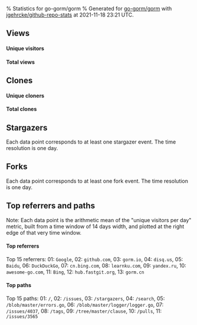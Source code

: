 % Statistics for go-gorm/gorm
% Generated for [go-gorm/gorm](https://github.com/go-gorm/gorm) with [jgehrcke/github-repo-stats](https://github.com/jgehrcke/github-repo-stats) at 2021-11-18 23:21 UTC.


## Views

#### Unique visitors
<div id="chart_views_unique" class="full-width-chart"></div>

#### Total views
<div id="chart_views_total" class="full-width-chart"></div>

<div class="pagebreak-for-print"> </div>


## Clones

#### Unique cloners
<div id="chart_clones_unique" class="full-width-chart"></div>

#### Total clones
<div id="chart_clones_total" class="full-width-chart"></div>



<div class="pagebreak-for-print"> </div>



## Stargazers

Each data point corresponds to at least one stargazer event.
The time resolution is one day.

<div id="chart_stargazers" class="full-width-chart"></div>




## Forks

Each data point corresponds to at least one fork event.
The time resolution is one day.

<div id="chart_forks" class="full-width-chart"></div>




<div class="pagebreak-for-print"> </div>



## Top referrers and paths


Note: Each data point is the arithmetic mean of the "unique
visitors per day" metric, built from a time window of 14 days width, and
plotted at the right edge of that very time window.




#### Top referrers


<div id="chart_referrers_top_n_alltime" class="full-width-chart"></div>

Top 15 referrers: 01: `Google`, 02: `github.com`, 03: `gorm.io`, 04: `disq.us`, 05: `Baidu`, 06: `DuckDuckGo`, 07: `cn.bing.com`, 08: `learnku.com`, 09: `yandex.ru`, 10: `awesome-go.com`, 11: `Bing`, 12: `hub.fastgit.org`, 13: `gorm.cn`





#### Top paths


<div id="chart_paths_top_n_alltime" class="full-width-chart"></div>

Top 15 paths: 01: `/`, 02: `/issues`, 03: `/stargazers`, 04: `/search`, 05: `/blob/master/errors.go`, 06: `/blob/master/logger/logger.go`, 07: `/issues/4037`, 08: `/tags`, 09: `/tree/master/clause`, 10: `/pulls`, 11: `/issues/3565`


<script type="text/javascript">
    vegaEmbed('#chart_views_unique', {"$schema": "https://vega.github.io/schema/vega-lite/v4.8.1.json", "config": {"arc": {"fill": "#1b1e23"}, "area": {"fill": "#1b1e23"}, "axisBottom": {"domainColor": "#a9b4c4", "gridColor": "#a9b4c4", "labelColor": "#1b1e23", "labelFont": "relative-mono-11-pitch-pro, Menlo, monospace", "tickColor": "#a9b4c4", "titleColor": "#1b1e23", "titleFont": "relative-mono-11-pitch-pro, Menlo, monospace"}, "axisLeft": {"domainColor": "#a9b4c4", "gridColor": "#a9b4c4", "labelColor": "#1b1e23", "labelFont": "relative-mono-11-pitch-pro, Menlo, monospace", "tickColor": "#a9b4c4", "titleColor": "#1b1e23", "titleFont": "relative-mono-11-pitch-pro, Menlo, monospace"}, "axisX": {"grid": false}, "axisY": {"grid": false, "labelBound": true}, "background": "#FFFFFF", "group": {"fill": "#FFFFFF"}, "header": {"fontWeight": 400, "labelFont": "relative-mono-11-pitch-pro, Menlo, monospace", "titleFont": "relative-mono-11-pitch-pro, Menlo, monospace"}, "legend": {"labelFont": "relative-mono-11-pitch-pro, Menlo, monospace", "symbolSize": 200, "symbolType": "circle", "titleFont": "relative-mono-11-pitch-pro, Menlo, monospace"}, "line": {"color": "#1b1e23", "stroke": "#1b1e23"}, "path": {"stroke": "#1b1e23"}, "point": {"color": "#1b1e23", "cursor": "pointer", "filled": true, "size": 100}, "range": {"category": ["#85a2f7", "#ea9755", "#7eb36a", "#f07071", "#bc85d9", "#e587b6", "#a9b4c4", "#d4c05e", "#64b9c4"]}, "style": {"bar": {"fill": "#1b1e23"}, "text": {"font": "relative-mono-11-pitch-pro, Menlo, monospace", "fontWeight": 400}}, "symbol": {"shape": "circle"}, "title": {"anchor": "start", "font": "relative-mono-11-pitch-pro, Menlo, monospace", "fontWeight": 400}, "trail": {"color": "#1b1e23", "stroke": "#1b1e23"}, "view": {"stroke": null}}, "data": {"name": "data-bec3fbd16ed4c38def7c188c8bfa3188"}, "datasets": {"data-bec3fbd16ed4c38def7c188c8bfa3188": [{"time": "2021-10-26T00:00:00+00:00", "views_total": 2917, "views_unique": 557}, {"time": "2021-10-27T00:00:00+00:00", "views_total": 4882, "views_unique": 937}, {"time": "2021-10-28T00:00:00+00:00", "views_total": 2942, "views_unique": 991}, {"time": "2021-10-29T00:00:00+00:00", "views_total": 2605, "views_unique": 841}, {"time": "2021-10-30T00:00:00+00:00", "views_total": 1165, "views_unique": 367}, {"time": "2021-10-31T00:00:00+00:00", "views_total": 1126, "views_unique": 394}, {"time": "2021-11-01T00:00:00+00:00", "views_total": 2836, "views_unique": 899}, {"time": "2021-11-02T00:00:00+00:00", "views_total": 2561, "views_unique": 970}, {"time": "2021-11-03T00:00:00+00:00", "views_total": 3232, "views_unique": 1022}, {"time": "2021-11-04T00:00:00+00:00", "views_total": 2808, "views_unique": 890}, {"time": "2021-11-05T00:00:00+00:00", "views_total": 2668, "views_unique": 876}, {"time": "2021-11-06T00:00:00+00:00", "views_total": 1133, "views_unique": 450}, {"time": "2021-11-07T00:00:00+00:00", "views_total": 1209, "views_unique": 420}, {"time": "2021-11-08T00:00:00+00:00", "views_total": 2831, "views_unique": 989}, {"time": "2021-11-09T00:00:00+00:00", "views_total": 2663, "views_unique": 959}, {"time": "2021-11-10T00:00:00+00:00", "views_total": 2601, "views_unique": 887}, {"time": "2021-11-11T00:00:00+00:00", "views_total": 2638, "views_unique": 876}, {"time": "2021-11-12T00:00:00+00:00", "views_total": 2482, "views_unique": 827}, {"time": "2021-11-13T00:00:00+00:00", "views_total": 1028, "views_unique": 394}, {"time": "2021-11-14T00:00:00+00:00", "views_total": 980, "views_unique": 363}, {"time": "2021-11-15T00:00:00+00:00", "views_total": 2692, "views_unique": 916}, {"time": "2021-11-16T00:00:00+00:00", "views_total": 2871, "views_unique": 986}, {"time": "2021-11-17T00:00:00+00:00", "views_total": 2543, "views_unique": 919}, {"time": "2021-11-18T00:00:00+00:00", "views_total": 2621, "views_unique": 919}]}, "encoding": {"x": {"field": "time", "timeUnit": "yearmonthdate", "title": "date", "type": "temporal"}, "y": {"field": "views_unique", "scale": {"domain": [0, 1124.2], "zero": true}, "title": "unique views per day", "type": "quantitative"}}, "height": 200, "mark": {"point": true, "type": "line"}, "padding": 10, "width": "container"}, {"actions": false, "renderer": "svg"}).catch(console.error);
vegaEmbed('#chart_views_total', {"$schema": "https://vega.github.io/schema/vega-lite/v4.8.1.json", "config": {"arc": {"fill": "#1b1e23"}, "area": {"fill": "#1b1e23"}, "axisBottom": {"domainColor": "#a9b4c4", "gridColor": "#a9b4c4", "labelColor": "#1b1e23", "labelFont": "relative-mono-11-pitch-pro, Menlo, monospace", "tickColor": "#a9b4c4", "titleColor": "#1b1e23", "titleFont": "relative-mono-11-pitch-pro, Menlo, monospace"}, "axisLeft": {"domainColor": "#a9b4c4", "gridColor": "#a9b4c4", "labelColor": "#1b1e23", "labelFont": "relative-mono-11-pitch-pro, Menlo, monospace", "tickColor": "#a9b4c4", "titleColor": "#1b1e23", "titleFont": "relative-mono-11-pitch-pro, Menlo, monospace"}, "axisX": {"grid": false}, "axisY": {"grid": false, "labelBound": true}, "background": "#FFFFFF", "group": {"fill": "#FFFFFF"}, "header": {"fontWeight": 400, "labelFont": "relative-mono-11-pitch-pro, Menlo, monospace", "titleFont": "relative-mono-11-pitch-pro, Menlo, monospace"}, "legend": {"labelFont": "relative-mono-11-pitch-pro, Menlo, monospace", "symbolSize": 200, "symbolType": "circle", "titleFont": "relative-mono-11-pitch-pro, Menlo, monospace"}, "line": {"color": "#1b1e23", "stroke": "#1b1e23"}, "path": {"stroke": "#1b1e23"}, "point": {"color": "#1b1e23", "cursor": "pointer", "filled": true, "size": 100}, "range": {"category": ["#85a2f7", "#ea9755", "#7eb36a", "#f07071", "#bc85d9", "#e587b6", "#a9b4c4", "#d4c05e", "#64b9c4"]}, "style": {"bar": {"fill": "#1b1e23"}, "text": {"font": "relative-mono-11-pitch-pro, Menlo, monospace", "fontWeight": 400}}, "symbol": {"shape": "circle"}, "title": {"anchor": "start", "font": "relative-mono-11-pitch-pro, Menlo, monospace", "fontWeight": 400}, "trail": {"color": "#1b1e23", "stroke": "#1b1e23"}, "view": {"stroke": null}}, "data": {"name": "data-bec3fbd16ed4c38def7c188c8bfa3188"}, "datasets": {"data-bec3fbd16ed4c38def7c188c8bfa3188": [{"time": "2021-10-26T00:00:00+00:00", "views_total": 2917, "views_unique": 557}, {"time": "2021-10-27T00:00:00+00:00", "views_total": 4882, "views_unique": 937}, {"time": "2021-10-28T00:00:00+00:00", "views_total": 2942, "views_unique": 991}, {"time": "2021-10-29T00:00:00+00:00", "views_total": 2605, "views_unique": 841}, {"time": "2021-10-30T00:00:00+00:00", "views_total": 1165, "views_unique": 367}, {"time": "2021-10-31T00:00:00+00:00", "views_total": 1126, "views_unique": 394}, {"time": "2021-11-01T00:00:00+00:00", "views_total": 2836, "views_unique": 899}, {"time": "2021-11-02T00:00:00+00:00", "views_total": 2561, "views_unique": 970}, {"time": "2021-11-03T00:00:00+00:00", "views_total": 3232, "views_unique": 1022}, {"time": "2021-11-04T00:00:00+00:00", "views_total": 2808, "views_unique": 890}, {"time": "2021-11-05T00:00:00+00:00", "views_total": 2668, "views_unique": 876}, {"time": "2021-11-06T00:00:00+00:00", "views_total": 1133, "views_unique": 450}, {"time": "2021-11-07T00:00:00+00:00", "views_total": 1209, "views_unique": 420}, {"time": "2021-11-08T00:00:00+00:00", "views_total": 2831, "views_unique": 989}, {"time": "2021-11-09T00:00:00+00:00", "views_total": 2663, "views_unique": 959}, {"time": "2021-11-10T00:00:00+00:00", "views_total": 2601, "views_unique": 887}, {"time": "2021-11-11T00:00:00+00:00", "views_total": 2638, "views_unique": 876}, {"time": "2021-11-12T00:00:00+00:00", "views_total": 2482, "views_unique": 827}, {"time": "2021-11-13T00:00:00+00:00", "views_total": 1028, "views_unique": 394}, {"time": "2021-11-14T00:00:00+00:00", "views_total": 980, "views_unique": 363}, {"time": "2021-11-15T00:00:00+00:00", "views_total": 2692, "views_unique": 916}, {"time": "2021-11-16T00:00:00+00:00", "views_total": 2871, "views_unique": 986}, {"time": "2021-11-17T00:00:00+00:00", "views_total": 2543, "views_unique": 919}, {"time": "2021-11-18T00:00:00+00:00", "views_total": 2621, "views_unique": 919}]}, "encoding": {"x": {"field": "time", "timeUnit": "yearmonthdate", "title": "date", "type": "temporal"}, "y": {"field": "views_total", "scale": {"domain": [0, 5370.200000000001], "zero": true}, "title": "total views per day", "type": "quantitative"}}, "height": 200, "mark": {"point": true, "type": "line"}, "padding": 10, "width": "container"}, {"actions": false, "renderer": "svg"}).catch(console.error);
vegaEmbed('#chart_clones_unique', {"$schema": "https://vega.github.io/schema/vega-lite/v4.8.1.json", "config": {"arc": {"fill": "#1b1e23"}, "area": {"fill": "#1b1e23"}, "axisBottom": {"domainColor": "#a9b4c4", "gridColor": "#a9b4c4", "labelColor": "#1b1e23", "labelFont": "relative-mono-11-pitch-pro, Menlo, monospace", "tickColor": "#a9b4c4", "titleColor": "#1b1e23", "titleFont": "relative-mono-11-pitch-pro, Menlo, monospace"}, "axisLeft": {"domainColor": "#a9b4c4", "gridColor": "#a9b4c4", "labelColor": "#1b1e23", "labelFont": "relative-mono-11-pitch-pro, Menlo, monospace", "tickColor": "#a9b4c4", "titleColor": "#1b1e23", "titleFont": "relative-mono-11-pitch-pro, Menlo, monospace"}, "axisX": {"grid": false}, "axisY": {"grid": false, "labelBound": true}, "background": "#FFFFFF", "group": {"fill": "#FFFFFF"}, "header": {"fontWeight": 400, "labelFont": "relative-mono-11-pitch-pro, Menlo, monospace", "titleFont": "relative-mono-11-pitch-pro, Menlo, monospace"}, "legend": {"labelFont": "relative-mono-11-pitch-pro, Menlo, monospace", "symbolSize": 200, "symbolType": "circle", "titleFont": "relative-mono-11-pitch-pro, Menlo, monospace"}, "line": {"color": "#1b1e23", "stroke": "#1b1e23"}, "path": {"stroke": "#1b1e23"}, "point": {"color": "#1b1e23", "cursor": "pointer", "filled": true, "size": 100}, "range": {"category": ["#85a2f7", "#ea9755", "#7eb36a", "#f07071", "#bc85d9", "#e587b6", "#a9b4c4", "#d4c05e", "#64b9c4"]}, "style": {"bar": {"fill": "#1b1e23"}, "text": {"font": "relative-mono-11-pitch-pro, Menlo, monospace", "fontWeight": 400}}, "symbol": {"shape": "circle"}, "title": {"anchor": "start", "font": "relative-mono-11-pitch-pro, Menlo, monospace", "fontWeight": 400}, "trail": {"color": "#1b1e23", "stroke": "#1b1e23"}, "view": {"stroke": null}}, "data": {"name": "data-ef794eb64c1b1660183dc9df4af81144"}, "datasets": {"data-ef794eb64c1b1660183dc9df4af81144": [{"clones_total": 6994, "clones_unique": 465, "time": "2021-10-26T00:00:00+00:00"}, {"clones_total": 8153, "clones_unique": 748, "time": "2021-10-27T00:00:00+00:00"}, {"clones_total": 7547, "clones_unique": 1087, "time": "2021-10-28T00:00:00+00:00"}, {"clones_total": 6439, "clones_unique": 844, "time": "2021-10-29T00:00:00+00:00"}, {"clones_total": 2504, "clones_unique": 247, "time": "2021-10-30T00:00:00+00:00"}, {"clones_total": 2554, "clones_unique": 289, "time": "2021-10-31T00:00:00+00:00"}, {"clones_total": 7761, "clones_unique": 779, "time": "2021-11-01T00:00:00+00:00"}, {"clones_total": 7629, "clones_unique": 887, "time": "2021-11-02T00:00:00+00:00"}, {"clones_total": 6288, "clones_unique": 700, "time": "2021-11-03T00:00:00+00:00"}, {"clones_total": 6703, "clones_unique": 784, "time": "2021-11-04T00:00:00+00:00"}, {"clones_total": 5741, "clones_unique": 700, "time": "2021-11-05T00:00:00+00:00"}, {"clones_total": 2861, "clones_unique": 339, "time": "2021-11-06T00:00:00+00:00"}, {"clones_total": 2475, "clones_unique": 240, "time": "2021-11-07T00:00:00+00:00"}, {"clones_total": 7478, "clones_unique": 921, "time": "2021-11-08T00:00:00+00:00"}, {"clones_total": 7111, "clones_unique": 948, "time": "2021-11-09T00:00:00+00:00"}, {"clones_total": 6306, "clones_unique": 842, "time": "2021-11-10T00:00:00+00:00"}, {"clones_total": 5697, "clones_unique": 734, "time": "2021-11-11T00:00:00+00:00"}, {"clones_total": 6059, "clones_unique": 793, "time": "2021-11-12T00:00:00+00:00"}, {"clones_total": 2904, "clones_unique": 336, "time": "2021-11-13T00:00:00+00:00"}, {"clones_total": 3154, "clones_unique": 305, "time": "2021-11-14T00:00:00+00:00"}, {"clones_total": 9027, "clones_unique": 751, "time": "2021-11-15T00:00:00+00:00"}, {"clones_total": 7864, "clones_unique": 630, "time": "2021-11-16T00:00:00+00:00"}, {"clones_total": 6681, "clones_unique": 867, "time": "2021-11-17T00:00:00+00:00"}, {"clones_total": 5762, "clones_unique": 744, "time": "2021-11-18T00:00:00+00:00"}]}, "encoding": {"x": {"field": "time", "timeUnit": "yearmonthdate", "title": "date", "type": "temporal"}, "y": {"field": "clones_unique", "scale": {"domain": [0, 1195.7], "zero": true}, "title": "unique clones per day", "type": "quantitative"}}, "height": 200, "mark": {"point": true, "type": "line"}, "padding": 10, "width": "container"}, {"actions": false, "renderer": "svg"}).catch(console.error);
vegaEmbed('#chart_clones_total', {"$schema": "https://vega.github.io/schema/vega-lite/v4.8.1.json", "config": {"arc": {"fill": "#1b1e23"}, "area": {"fill": "#1b1e23"}, "axisBottom": {"domainColor": "#a9b4c4", "gridColor": "#a9b4c4", "labelColor": "#1b1e23", "labelFont": "relative-mono-11-pitch-pro, Menlo, monospace", "tickColor": "#a9b4c4", "titleColor": "#1b1e23", "titleFont": "relative-mono-11-pitch-pro, Menlo, monospace"}, "axisLeft": {"domainColor": "#a9b4c4", "gridColor": "#a9b4c4", "labelColor": "#1b1e23", "labelFont": "relative-mono-11-pitch-pro, Menlo, monospace", "tickColor": "#a9b4c4", "titleColor": "#1b1e23", "titleFont": "relative-mono-11-pitch-pro, Menlo, monospace"}, "axisX": {"grid": false}, "axisY": {"grid": false, "labelBound": true}, "background": "#FFFFFF", "group": {"fill": "#FFFFFF"}, "header": {"fontWeight": 400, "labelFont": "relative-mono-11-pitch-pro, Menlo, monospace", "titleFont": "relative-mono-11-pitch-pro, Menlo, monospace"}, "legend": {"labelFont": "relative-mono-11-pitch-pro, Menlo, monospace", "symbolSize": 200, "symbolType": "circle", "titleFont": "relative-mono-11-pitch-pro, Menlo, monospace"}, "line": {"color": "#1b1e23", "stroke": "#1b1e23"}, "path": {"stroke": "#1b1e23"}, "point": {"color": "#1b1e23", "cursor": "pointer", "filled": true, "size": 100}, "range": {"category": ["#85a2f7", "#ea9755", "#7eb36a", "#f07071", "#bc85d9", "#e587b6", "#a9b4c4", "#d4c05e", "#64b9c4"]}, "style": {"bar": {"fill": "#1b1e23"}, "text": {"font": "relative-mono-11-pitch-pro, Menlo, monospace", "fontWeight": 400}}, "symbol": {"shape": "circle"}, "title": {"anchor": "start", "font": "relative-mono-11-pitch-pro, Menlo, monospace", "fontWeight": 400}, "trail": {"color": "#1b1e23", "stroke": "#1b1e23"}, "view": {"stroke": null}}, "data": {"name": "data-ef794eb64c1b1660183dc9df4af81144"}, "datasets": {"data-ef794eb64c1b1660183dc9df4af81144": [{"clones_total": 6994, "clones_unique": 465, "time": "2021-10-26T00:00:00+00:00"}, {"clones_total": 8153, "clones_unique": 748, "time": "2021-10-27T00:00:00+00:00"}, {"clones_total": 7547, "clones_unique": 1087, "time": "2021-10-28T00:00:00+00:00"}, {"clones_total": 6439, "clones_unique": 844, "time": "2021-10-29T00:00:00+00:00"}, {"clones_total": 2504, "clones_unique": 247, "time": "2021-10-30T00:00:00+00:00"}, {"clones_total": 2554, "clones_unique": 289, "time": "2021-10-31T00:00:00+00:00"}, {"clones_total": 7761, "clones_unique": 779, "time": "2021-11-01T00:00:00+00:00"}, {"clones_total": 7629, "clones_unique": 887, "time": "2021-11-02T00:00:00+00:00"}, {"clones_total": 6288, "clones_unique": 700, "time": "2021-11-03T00:00:00+00:00"}, {"clones_total": 6703, "clones_unique": 784, "time": "2021-11-04T00:00:00+00:00"}, {"clones_total": 5741, "clones_unique": 700, "time": "2021-11-05T00:00:00+00:00"}, {"clones_total": 2861, "clones_unique": 339, "time": "2021-11-06T00:00:00+00:00"}, {"clones_total": 2475, "clones_unique": 240, "time": "2021-11-07T00:00:00+00:00"}, {"clones_total": 7478, "clones_unique": 921, "time": "2021-11-08T00:00:00+00:00"}, {"clones_total": 7111, "clones_unique": 948, "time": "2021-11-09T00:00:00+00:00"}, {"clones_total": 6306, "clones_unique": 842, "time": "2021-11-10T00:00:00+00:00"}, {"clones_total": 5697, "clones_unique": 734, "time": "2021-11-11T00:00:00+00:00"}, {"clones_total": 6059, "clones_unique": 793, "time": "2021-11-12T00:00:00+00:00"}, {"clones_total": 2904, "clones_unique": 336, "time": "2021-11-13T00:00:00+00:00"}, {"clones_total": 3154, "clones_unique": 305, "time": "2021-11-14T00:00:00+00:00"}, {"clones_total": 9027, "clones_unique": 751, "time": "2021-11-15T00:00:00+00:00"}, {"clones_total": 7864, "clones_unique": 630, "time": "2021-11-16T00:00:00+00:00"}, {"clones_total": 6681, "clones_unique": 867, "time": "2021-11-17T00:00:00+00:00"}, {"clones_total": 5762, "clones_unique": 744, "time": "2021-11-18T00:00:00+00:00"}]}, "encoding": {"x": {"field": "time", "timeUnit": "yearmonthdate", "title": "date", "type": "temporal"}, "y": {"field": "clones_total", "scale": {"domain": [0, 9929.7], "zero": true}, "title": "total clones per day", "type": "quantitative"}}, "height": 200, "mark": {"point": true, "type": "line"}, "padding": 10, "width": "container"}, {"actions": false, "renderer": "svg"}).catch(console.error);
vegaEmbed('#chart_stargazers', {"$schema": "https://vega.github.io/schema/vega-lite/v4.8.1.json", "config": {"arc": {"fill": "#1b1e23"}, "area": {"fill": "#1b1e23"}, "axisBottom": {"domainColor": "#a9b4c4", "gridColor": "#a9b4c4", "labelColor": "#1b1e23", "labelFont": "relative-mono-11-pitch-pro, Menlo, monospace", "tickColor": "#a9b4c4", "titleColor": "#1b1e23", "titleFont": "relative-mono-11-pitch-pro, Menlo, monospace"}, "axisLeft": {"domainColor": "#a9b4c4", "gridColor": "#a9b4c4", "labelColor": "#1b1e23", "labelFont": "relative-mono-11-pitch-pro, Menlo, monospace", "tickColor": "#a9b4c4", "titleColor": "#1b1e23", "titleFont": "relative-mono-11-pitch-pro, Menlo, monospace"}, "axisX": {"grid": false}, "axisY": {"grid": false}, "background": "#FFFFFF", "group": {"fill": "#FFFFFF"}, "header": {"fontWeight": 400, "labelFont": "relative-mono-11-pitch-pro, Menlo, monospace", "titleFont": "relative-mono-11-pitch-pro, Menlo, monospace"}, "legend": {"labelFont": "relative-mono-11-pitch-pro, Menlo, monospace", "symbolSize": 200, "symbolType": "circle", "titleFont": "relative-mono-11-pitch-pro, Menlo, monospace"}, "line": {"color": "#1b1e23", "stroke": "#1b1e23"}, "path": {"stroke": "#1b1e23"}, "point": {"color": "#1b1e23", "cursor": "pointer", "filled": true, "size": 100}, "range": {"category": ["#85a2f7", "#ea9755", "#7eb36a", "#f07071", "#bc85d9", "#e587b6", "#a9b4c4", "#d4c05e", "#64b9c4"]}, "style": {"bar": {"fill": "#1b1e23"}, "text": {"font": "relative-mono-11-pitch-pro, Menlo, monospace", "fontWeight": 400}}, "symbol": {"shape": "circle"}, "title": {"anchor": "start", "font": "relative-mono-11-pitch-pro, Menlo, monospace", "fontWeight": 400}, "trail": {"color": "#1b1e23", "stroke": "#1b1e23"}, "view": {"stroke": null}}, "data": {"name": "data-2d5a6ffc6c3b4a7b2d0b5c5cf77766f9"}, "datasets": {"data-2d5a6ffc6c3b4a7b2d0b5c5cf77766f9": [{"stars_cumulative": 172, "time": "2013-10-27T00:00:00+00:00"}, {"stars_cumulative": 211, "time": "2013-11-25T10:00:00+00:00"}, {"stars_cumulative": 241, "time": "2013-12-24T20:00:00+00:00"}, {"stars_cumulative": 277, "time": "2014-01-23T06:00:00+00:00"}, {"stars_cumulative": 318, "time": "2014-02-21T16:00:00+00:00"}, {"stars_cumulative": 358, "time": "2014-03-23T02:00:00+00:00"}, {"stars_cumulative": 411, "time": "2014-04-21T12:00:00+00:00"}, {"stars_cumulative": 468, "time": "2014-05-20T22:00:00+00:00"}, {"stars_cumulative": 541, "time": "2014-06-19T08:00:00+00:00"}, {"stars_cumulative": 674, "time": "2014-07-18T18:00:00+00:00"}, {"stars_cumulative": 786, "time": "2014-08-17T04:00:00+00:00"}, {"stars_cumulative": 872, "time": "2014-09-15T14:00:00+00:00"}, {"stars_cumulative": 947, "time": "2014-10-15T00:00:00+00:00"}, {"stars_cumulative": 1023, "time": "2014-11-13T10:00:00+00:00"}, {"stars_cumulative": 1118, "time": "2014-12-12T20:00:00+00:00"}, {"stars_cumulative": 1227, "time": "2015-01-11T06:00:00+00:00"}, {"stars_cumulative": 1359, "time": "2015-02-09T16:00:00+00:00"}, {"stars_cumulative": 1482, "time": "2015-03-11T02:00:00+00:00"}, {"stars_cumulative": 1647, "time": "2015-04-09T12:00:00+00:00"}, {"stars_cumulative": 1749, "time": "2015-05-08T22:00:00+00:00"}, {"stars_cumulative": 1895, "time": "2015-06-07T08:00:00+00:00"}, {"stars_cumulative": 2026, "time": "2015-07-06T18:00:00+00:00"}, {"stars_cumulative": 2175, "time": "2015-08-05T04:00:00+00:00"}, {"stars_cumulative": 2325, "time": "2015-09-03T14:00:00+00:00"}, {"stars_cumulative": 2459, "time": "2015-10-03T00:00:00+00:00"}, {"stars_cumulative": 2609, "time": "2015-11-01T10:00:00+00:00"}, {"stars_cumulative": 2755, "time": "2015-11-30T20:00:00+00:00"}, {"stars_cumulative": 2873, "time": "2015-12-30T06:00:00+00:00"}, {"stars_cumulative": 3036, "time": "2016-01-28T16:00:00+00:00"}, {"stars_cumulative": 3209, "time": "2016-02-27T02:00:00+00:00"}, {"stars_cumulative": 3333, "time": "2016-03-27T12:00:00+00:00"}, {"stars_cumulative": 3446, "time": "2016-04-25T22:00:00+00:00"}, {"stars_cumulative": 3572, "time": "2016-05-25T08:00:00+00:00"}, {"stars_cumulative": 3695, "time": "2016-06-23T18:00:00+00:00"}, {"stars_cumulative": 3817, "time": "2016-07-23T04:00:00+00:00"}, {"stars_cumulative": 3959, "time": "2016-08-21T14:00:00+00:00"}, {"stars_cumulative": 4093, "time": "2016-09-20T00:00:00+00:00"}, {"stars_cumulative": 4217, "time": "2016-10-19T10:00:00+00:00"}, {"stars_cumulative": 4357, "time": "2016-11-17T20:00:00+00:00"}, {"stars_cumulative": 4502, "time": "2016-12-17T06:00:00+00:00"}, {"stars_cumulative": 4671, "time": "2017-01-15T16:00:00+00:00"}, {"stars_cumulative": 4877, "time": "2017-02-14T02:00:00+00:00"}, {"stars_cumulative": 5066, "time": "2017-03-15T12:00:00+00:00"}, {"stars_cumulative": 5262, "time": "2017-04-13T22:00:00+00:00"}, {"stars_cumulative": 5457, "time": "2017-05-13T08:00:00+00:00"}, {"stars_cumulative": 5668, "time": "2017-06-11T18:00:00+00:00"}, {"stars_cumulative": 5864, "time": "2017-07-11T04:00:00+00:00"}, {"stars_cumulative": 6094, "time": "2017-08-09T14:00:00+00:00"}, {"stars_cumulative": 6264, "time": "2017-09-08T00:00:00+00:00"}, {"stars_cumulative": 6488, "time": "2017-10-07T10:00:00+00:00"}, {"stars_cumulative": 6728, "time": "2017-11-05T20:00:00+00:00"}, {"stars_cumulative": 6980, "time": "2017-12-05T06:00:00+00:00"}, {"stars_cumulative": 7235, "time": "2018-01-03T16:00:00+00:00"}, {"stars_cumulative": 7531, "time": "2018-02-02T02:00:00+00:00"}, {"stars_cumulative": 7880, "time": "2018-03-03T12:00:00+00:00"}, {"stars_cumulative": 8224, "time": "2018-04-01T22:00:00+00:00"}, {"stars_cumulative": 8548, "time": "2018-05-01T08:00:00+00:00"}, {"stars_cumulative": 8862, "time": "2018-05-30T18:00:00+00:00"}, {"stars_cumulative": 9186, "time": "2018-06-29T04:00:00+00:00"}, {"stars_cumulative": 9522, "time": "2018-07-28T14:00:00+00:00"}, {"stars_cumulative": 9990, "time": "2018-08-27T00:00:00+00:00"}, {"stars_cumulative": 10329, "time": "2018-09-25T10:00:00+00:00"}, {"stars_cumulative": 10671, "time": "2018-10-24T20:00:00+00:00"}, {"stars_cumulative": 11038, "time": "2018-11-23T06:00:00+00:00"}, {"stars_cumulative": 11363, "time": "2018-12-22T16:00:00+00:00"}, {"stars_cumulative": 11688, "time": "2019-01-21T02:00:00+00:00"}, {"stars_cumulative": 12092, "time": "2019-02-19T12:00:00+00:00"}, {"stars_cumulative": 12491, "time": "2019-03-20T22:00:00+00:00"}, {"stars_cumulative": 12947, "time": "2019-04-19T08:00:00+00:00"}, {"stars_cumulative": 13362, "time": "2019-05-18T18:00:00+00:00"}, {"stars_cumulative": 13785, "time": "2019-06-17T04:00:00+00:00"}, {"stars_cumulative": 14223, "time": "2019-07-16T14:00:00+00:00"}, {"stars_cumulative": 14601, "time": "2019-08-15T00:00:00+00:00"}, {"stars_cumulative": 14931, "time": "2019-09-13T10:00:00+00:00"}, {"stars_cumulative": 15269, "time": "2019-10-12T20:00:00+00:00"}, {"stars_cumulative": 15849, "time": "2019-11-11T06:00:00+00:00"}, {"stars_cumulative": 16225, "time": "2019-12-10T16:00:00+00:00"}, {"stars_cumulative": 16564, "time": "2020-01-09T02:00:00+00:00"}, {"stars_cumulative": 16927, "time": "2020-02-07T12:00:00+00:00"}, {"stars_cumulative": 17338, "time": "2020-03-07T22:00:00+00:00"}, {"stars_cumulative": 17745, "time": "2020-04-06T08:00:00+00:00"}, {"stars_cumulative": 18208, "time": "2020-05-05T18:00:00+00:00"}, {"stars_cumulative": 18744, "time": "2020-06-04T04:00:00+00:00"}, {"stars_cumulative": 19205, "time": "2020-07-03T14:00:00+00:00"}, {"stars_cumulative": 19689, "time": "2020-08-02T00:00:00+00:00"}, {"stars_cumulative": 20580, "time": "2020-08-31T10:00:00+00:00"}, {"stars_cumulative": 20982, "time": "2020-09-29T20:00:00+00:00"}, {"stars_cumulative": 21423, "time": "2020-10-29T06:00:00+00:00"}, {"stars_cumulative": 21800, "time": "2020-11-27T16:00:00+00:00"}, {"stars_cumulative": 22205, "time": "2020-12-27T02:00:00+00:00"}, {"stars_cumulative": 22571, "time": "2021-01-25T12:00:00+00:00"}, {"stars_cumulative": 22992, "time": "2021-02-23T22:00:00+00:00"}, {"stars_cumulative": 23388, "time": "2021-03-25T08:00:00+00:00"}, {"stars_cumulative": 23723, "time": "2021-04-23T18:00:00+00:00"}, {"stars_cumulative": 24036, "time": "2021-05-23T04:00:00+00:00"}, {"stars_cumulative": 24376, "time": "2021-06-21T14:00:00+00:00"}, {"stars_cumulative": 24765, "time": "2021-07-21T00:00:00+00:00"}, {"stars_cumulative": 25145, "time": "2021-08-19T10:00:00+00:00"}, {"stars_cumulative": 25449, "time": "2021-09-17T20:00:00+00:00"}, {"stars_cumulative": 25825, "time": "2021-10-17T06:00:00+00:00"}, {"stars_cumulative": 25871, "time": "2021-11-15T16:00:00+00:00"}]}, "encoding": {"x": {"field": "time", "scale": {"domain": ["2013-10-27", "2021-11-15"]}, "timeUnit": "yearmonthdate", "title": "date", "type": "temporal"}, "y": {"field": "stars_cumulative", "scale": {"domain": [0, 28458.100000000002], "zero": true}, "title": "stargazer count (cumulative)", "type": "quantitative"}}, "height": 300, "mark": {"point": true, "type": "line"}, "padding": 10, "width": "container"}, {"actions": false, "renderer": "svg"}).catch(console.error);
vegaEmbed('#chart_forks', {"$schema": "https://vega.github.io/schema/vega-lite/v4.8.1.json", "config": {"arc": {"fill": "#1b1e23"}, "area": {"fill": "#1b1e23"}, "axisBottom": {"domainColor": "#a9b4c4", "gridColor": "#a9b4c4", "labelColor": "#1b1e23", "labelFont": "relative-mono-11-pitch-pro, Menlo, monospace", "tickColor": "#a9b4c4", "titleColor": "#1b1e23", "titleFont": "relative-mono-11-pitch-pro, Menlo, monospace"}, "axisLeft": {"domainColor": "#a9b4c4", "gridColor": "#a9b4c4", "labelColor": "#1b1e23", "labelFont": "relative-mono-11-pitch-pro, Menlo, monospace", "tickColor": "#a9b4c4", "titleColor": "#1b1e23", "titleFont": "relative-mono-11-pitch-pro, Menlo, monospace"}, "axisX": {"grid": false}, "axisY": {"grid": false}, "background": "#FFFFFF", "group": {"fill": "#FFFFFF"}, "header": {"fontWeight": 400, "labelFont": "relative-mono-11-pitch-pro, Menlo, monospace", "titleFont": "relative-mono-11-pitch-pro, Menlo, monospace"}, "legend": {"labelFont": "relative-mono-11-pitch-pro, Menlo, monospace", "symbolSize": 200, "symbolType": "circle", "titleFont": "relative-mono-11-pitch-pro, Menlo, monospace"}, "line": {"color": "#1b1e23", "stroke": "#1b1e23"}, "path": {"stroke": "#1b1e23"}, "point": {"color": "#1b1e23", "cursor": "pointer", "filled": true, "size": 100}, "range": {"category": ["#85a2f7", "#ea9755", "#7eb36a", "#f07071", "#bc85d9", "#e587b6", "#a9b4c4", "#d4c05e", "#64b9c4"]}, "style": {"bar": {"fill": "#1b1e23"}, "text": {"font": "relative-mono-11-pitch-pro, Menlo, monospace", "fontWeight": 400}}, "symbol": {"shape": "circle"}, "title": {"anchor": "start", "font": "relative-mono-11-pitch-pro, Menlo, monospace", "fontWeight": 400}, "trail": {"color": "#1b1e23", "stroke": "#1b1e23"}, "view": {"stroke": null}}, "data": {"name": "data-eda53162f279206d90d6e9df30a8e855"}, "datasets": {"data-eda53162f279206d90d6e9df30a8e855": [{"forks_cumulative": 5, "time": "2013-10-30T00:00:00+00:00"}, {"forks_cumulative": 11, "time": "2013-11-28T09:00:00+00:00"}, {"forks_cumulative": 13, "time": "2013-12-27T18:00:00+00:00"}, {"forks_cumulative": 15, "time": "2014-01-26T03:00:00+00:00"}, {"forks_cumulative": 23, "time": "2014-02-24T12:00:00+00:00"}, {"forks_cumulative": 30, "time": "2014-03-25T21:00:00+00:00"}, {"forks_cumulative": 34, "time": "2014-04-24T06:00:00+00:00"}, {"forks_cumulative": 37, "time": "2014-05-23T15:00:00+00:00"}, {"forks_cumulative": 40, "time": "2014-06-22T00:00:00+00:00"}, {"forks_cumulative": 45, "time": "2014-07-21T09:00:00+00:00"}, {"forks_cumulative": 54, "time": "2014-08-19T18:00:00+00:00"}, {"forks_cumulative": 67, "time": "2014-09-18T03:00:00+00:00"}, {"forks_cumulative": 76, "time": "2014-10-17T12:00:00+00:00"}, {"forks_cumulative": 81, "time": "2014-11-15T21:00:00+00:00"}, {"forks_cumulative": 87, "time": "2014-12-15T06:00:00+00:00"}, {"forks_cumulative": 103, "time": "2015-01-13T15:00:00+00:00"}, {"forks_cumulative": 107, "time": "2015-02-12T00:00:00+00:00"}, {"forks_cumulative": 121, "time": "2015-03-13T09:00:00+00:00"}, {"forks_cumulative": 134, "time": "2015-04-11T18:00:00+00:00"}, {"forks_cumulative": 147, "time": "2015-05-11T03:00:00+00:00"}, {"forks_cumulative": 162, "time": "2015-06-09T12:00:00+00:00"}, {"forks_cumulative": 183, "time": "2015-07-08T21:00:00+00:00"}, {"forks_cumulative": 194, "time": "2015-08-07T06:00:00+00:00"}, {"forks_cumulative": 214, "time": "2015-09-05T15:00:00+00:00"}, {"forks_cumulative": 232, "time": "2015-10-05T00:00:00+00:00"}, {"forks_cumulative": 252, "time": "2015-11-03T09:00:00+00:00"}, {"forks_cumulative": 269, "time": "2015-12-02T18:00:00+00:00"}, {"forks_cumulative": 290, "time": "2016-01-01T03:00:00+00:00"}, {"forks_cumulative": 308, "time": "2016-01-30T12:00:00+00:00"}, {"forks_cumulative": 320, "time": "2016-02-28T21:00:00+00:00"}, {"forks_cumulative": 338, "time": "2016-03-29T06:00:00+00:00"}, {"forks_cumulative": 359, "time": "2016-04-27T15:00:00+00:00"}, {"forks_cumulative": 372, "time": "2016-05-27T00:00:00+00:00"}, {"forks_cumulative": 390, "time": "2016-06-25T09:00:00+00:00"}, {"forks_cumulative": 406, "time": "2016-07-24T18:00:00+00:00"}, {"forks_cumulative": 419, "time": "2016-08-23T03:00:00+00:00"}, {"forks_cumulative": 441, "time": "2016-09-21T12:00:00+00:00"}, {"forks_cumulative": 462, "time": "2016-10-20T21:00:00+00:00"}, {"forks_cumulative": 479, "time": "2016-11-19T06:00:00+00:00"}, {"forks_cumulative": 497, "time": "2016-12-18T15:00:00+00:00"}, {"forks_cumulative": 521, "time": "2017-01-17T00:00:00+00:00"}, {"forks_cumulative": 545, "time": "2017-02-15T09:00:00+00:00"}, {"forks_cumulative": 573, "time": "2017-03-16T18:00:00+00:00"}, {"forks_cumulative": 588, "time": "2017-04-15T03:00:00+00:00"}, {"forks_cumulative": 611, "time": "2017-05-14T12:00:00+00:00"}, {"forks_cumulative": 641, "time": "2017-06-12T21:00:00+00:00"}, {"forks_cumulative": 665, "time": "2017-07-12T06:00:00+00:00"}, {"forks_cumulative": 687, "time": "2017-08-10T15:00:00+00:00"}, {"forks_cumulative": 712, "time": "2017-09-09T00:00:00+00:00"}, {"forks_cumulative": 742, "time": "2017-10-08T09:00:00+00:00"}, {"forks_cumulative": 763, "time": "2017-11-06T18:00:00+00:00"}, {"forks_cumulative": 791, "time": "2017-12-06T03:00:00+00:00"}, {"forks_cumulative": 822, "time": "2018-01-04T12:00:00+00:00"}, {"forks_cumulative": 846, "time": "2018-02-02T21:00:00+00:00"}, {"forks_cumulative": 876, "time": "2018-03-04T06:00:00+00:00"}, {"forks_cumulative": 908, "time": "2018-04-02T15:00:00+00:00"}, {"forks_cumulative": 932, "time": "2018-05-02T00:00:00+00:00"}, {"forks_cumulative": 966, "time": "2018-05-31T09:00:00+00:00"}, {"forks_cumulative": 995, "time": "2018-06-29T18:00:00+00:00"}, {"forks_cumulative": 1038, "time": "2018-07-29T03:00:00+00:00"}, {"forks_cumulative": 1071, "time": "2018-08-27T12:00:00+00:00"}, {"forks_cumulative": 1103, "time": "2018-09-25T21:00:00+00:00"}, {"forks_cumulative": 1143, "time": "2018-10-25T06:00:00+00:00"}, {"forks_cumulative": 1168, "time": "2018-11-23T15:00:00+00:00"}, {"forks_cumulative": 1212, "time": "2018-12-23T00:00:00+00:00"}, {"forks_cumulative": 1238, "time": "2019-01-21T09:00:00+00:00"}, {"forks_cumulative": 1279, "time": "2019-02-19T18:00:00+00:00"}, {"forks_cumulative": 1328, "time": "2019-03-21T03:00:00+00:00"}, {"forks_cumulative": 1374, "time": "2019-04-19T12:00:00+00:00"}, {"forks_cumulative": 1415, "time": "2019-05-18T21:00:00+00:00"}, {"forks_cumulative": 1460, "time": "2019-06-17T06:00:00+00:00"}, {"forks_cumulative": 1508, "time": "2019-07-16T15:00:00+00:00"}, {"forks_cumulative": 1551, "time": "2019-08-15T00:00:00+00:00"}, {"forks_cumulative": 1599, "time": "2019-09-13T09:00:00+00:00"}, {"forks_cumulative": 1643, "time": "2019-10-12T18:00:00+00:00"}, {"forks_cumulative": 1706, "time": "2019-11-11T03:00:00+00:00"}, {"forks_cumulative": 1750, "time": "2019-12-10T12:00:00+00:00"}, {"forks_cumulative": 1783, "time": "2020-01-08T21:00:00+00:00"}, {"forks_cumulative": 1836, "time": "2020-02-07T06:00:00+00:00"}, {"forks_cumulative": 1882, "time": "2020-03-07T15:00:00+00:00"}, {"forks_cumulative": 1930, "time": "2020-04-06T00:00:00+00:00"}, {"forks_cumulative": 1978, "time": "2020-05-05T09:00:00+00:00"}, {"forks_cumulative": 2020, "time": "2020-06-03T18:00:00+00:00"}, {"forks_cumulative": 2058, "time": "2020-07-03T03:00:00+00:00"}, {"forks_cumulative": 2101, "time": "2020-08-01T12:00:00+00:00"}, {"forks_cumulative": 2162, "time": "2020-08-30T21:00:00+00:00"}, {"forks_cumulative": 2203, "time": "2020-09-29T06:00:00+00:00"}, {"forks_cumulative": 2257, "time": "2020-10-28T15:00:00+00:00"}, {"forks_cumulative": 2298, "time": "2020-11-27T00:00:00+00:00"}, {"forks_cumulative": 2331, "time": "2020-12-26T09:00:00+00:00"}, {"forks_cumulative": 2374, "time": "2021-01-24T18:00:00+00:00"}, {"forks_cumulative": 2419, "time": "2021-02-23T03:00:00+00:00"}, {"forks_cumulative": 2464, "time": "2021-03-24T12:00:00+00:00"}, {"forks_cumulative": 2503, "time": "2021-04-22T21:00:00+00:00"}, {"forks_cumulative": 2549, "time": "2021-05-22T06:00:00+00:00"}, {"forks_cumulative": 2597, "time": "2021-06-20T15:00:00+00:00"}, {"forks_cumulative": 2635, "time": "2021-07-20T00:00:00+00:00"}, {"forks_cumulative": 2670, "time": "2021-08-18T09:00:00+00:00"}, {"forks_cumulative": 2702, "time": "2021-09-16T18:00:00+00:00"}, {"forks_cumulative": 2744, "time": "2021-10-16T03:00:00+00:00"}, {"forks_cumulative": 2747, "time": "2021-11-14T12:00:00+00:00"}]}, "encoding": {"x": {"field": "time", "scale": {"domain": ["2013-10-27", "2021-11-15"]}, "timeUnit": "yearmonthdate", "title": "date", "type": "temporal"}, "y": {"field": "forks_cumulative", "scale": {"domain": [0, 3021.7000000000003], "zero": true}, "title": "fork count (cumulative)", "type": "quantitative"}}, "height": 300, "mark": {"point": true, "type": "line"}, "padding": 10, "width": "container"}, {"actions": false, "renderer": "svg"}).catch(console.error);
vegaEmbed('#chart_referrers_top_n_alltime', {"$schema": "https://vega.github.io/schema/vega-lite/v4.8.1.json", "config": {"arc": {"fill": "#1b1e23"}, "area": {"fill": "#1b1e23"}, "axisBottom": {"domainColor": "#a9b4c4", "gridColor": "#a9b4c4", "labelColor": "#1b1e23", "labelFont": "relative-mono-11-pitch-pro, Menlo, monospace", "tickColor": "#a9b4c4", "titleColor": "#1b1e23", "titleFont": "relative-mono-11-pitch-pro, Menlo, monospace"}, "axisLeft": {"domainColor": "#a9b4c4", "gridColor": "#a9b4c4", "labelColor": "#1b1e23", "labelFont": "relative-mono-11-pitch-pro, Menlo, monospace", "tickColor": "#a9b4c4", "titleColor": "#1b1e23", "titleFont": "relative-mono-11-pitch-pro, Menlo, monospace"}, "axisX": {"grid": false}, "axisY": {"grid": false}, "background": "#FFFFFF", "group": {"fill": "#FFFFFF"}, "header": {"fontWeight": 400, "labelFont": "relative-mono-11-pitch-pro, Menlo, monospace", "titleFont": "relative-mono-11-pitch-pro, Menlo, monospace"}, "legend": {"labelFont": "relative-mono-11-pitch-pro, Menlo, monospace", "symbolSize": 200, "symbolType": "circle", "titleFont": "relative-mono-11-pitch-pro, Menlo, monospace"}, "line": {"color": "#1b1e23", "stroke": "#1b1e23"}, "path": {"stroke": "#1b1e23"}, "point": {"color": "#1b1e23", "cursor": "pointer", "filled": true, "size": 50}, "range": {"category": ["#85a2f7", "#ea9755", "#7eb36a", "#f07071", "#bc85d9", "#e587b6", "#a9b4c4", "#d4c05e", "#64b9c4"]}, "style": {"bar": {"fill": "#1b1e23"}, "text": {"font": "relative-mono-11-pitch-pro, Menlo, monospace", "fontWeight": 400}}, "symbol": {"shape": "circle"}, "title": {"anchor": "start", "font": "relative-mono-11-pitch-pro, Menlo, monospace", "fontWeight": 400}, "trail": {"color": "#1b1e23", "stroke": "#1b1e23"}, "view": {"stroke": null}}, "data": {"name": "data-c1546d3db3e66fb8cf2b0c5cd16534c8"}, "datasets": {"data-c1546d3db3e66fb8cf2b0c5cd16534c8": [{"referrer": "Google", "time": "2021-11-09T00:00:00+00:00", "views_unique": 2487.0, "views_unique_norm": 177.64285714285714}, {"referrer": "Google", "time": "2021-11-10T00:00:00+00:00", "views_unique": 2847.0, "views_unique_norm": 203.35714285714286}, {"referrer": "Google", "time": "2021-11-11T00:00:00+00:00", "views_unique": 3130.0, "views_unique_norm": 223.57142857142858}, {"referrer": "Google", "time": "2021-11-12T00:00:00+00:00", "views_unique": 3471.0, "views_unique_norm": 247.92857142857142}, {"referrer": "Google", "time": "2021-11-13T00:00:00+00:00", "views_unique": 3757.0, "views_unique_norm": 268.35714285714283}, {"referrer": "Google", "time": "2021-11-14T00:00:00+00:00", "views_unique": 3744.0, "views_unique_norm": 267.42857142857144}, {"referrer": "Google", "time": "2021-11-15T00:00:00+00:00", "views_unique": 3498.0, "views_unique_norm": 249.85714285714286}, {"referrer": "Google", "time": "2021-11-16T00:00:00+00:00", "views_unique": 3444.0, "views_unique_norm": 246.0}, {"referrer": "Google", "time": "2021-11-17T00:00:00+00:00", "views_unique": 3365.0, "views_unique_norm": 240.35714285714286}, {"referrer": "Google", "time": "2021-11-18T00:00:00+00:00", "views_unique": 3412.0, "views_unique_norm": 243.71428571428572}, {"referrer": "github.com", "time": "2021-11-09T00:00:00+00:00", "views_unique": 1909.0, "views_unique_norm": 136.35714285714286}, {"referrer": "github.com", "time": "2021-11-10T00:00:00+00:00", "views_unique": 2138.0, "views_unique_norm": 152.71428571428572}, {"referrer": "github.com", "time": "2021-11-11T00:00:00+00:00", "views_unique": 2316.0, "views_unique_norm": 165.42857142857142}, {"referrer": "github.com", "time": "2021-11-12T00:00:00+00:00", "views_unique": 2521.0, "views_unique_norm": 180.07142857142858}, {"referrer": "github.com", "time": "2021-11-13T00:00:00+00:00", "views_unique": 2726.0, "views_unique_norm": 194.71428571428572}, {"referrer": "github.com", "time": "2021-11-14T00:00:00+00:00", "views_unique": 2699.0, "views_unique_norm": 192.78571428571428}, {"referrer": "github.com", "time": "2021-11-15T00:00:00+00:00", "views_unique": 2548.0, "views_unique_norm": 182.0}, {"referrer": "github.com", "time": "2021-11-16T00:00:00+00:00", "views_unique": 2531.0, "views_unique_norm": 180.78571428571428}, {"referrer": "github.com", "time": "2021-11-17T00:00:00+00:00", "views_unique": 2531.0, "views_unique_norm": 180.78571428571428}, {"referrer": "github.com", "time": "2021-11-18T00:00:00+00:00", "views_unique": 2545.0, "views_unique_norm": 181.78571428571428}, {"referrer": "gorm.io", "time": "2021-11-09T00:00:00+00:00", "views_unique": 824.0, "views_unique_norm": 58.857142857142854}, {"referrer": "gorm.io", "time": "2021-11-10T00:00:00+00:00", "views_unique": 943.0, "views_unique_norm": 67.35714285714286}, {"referrer": "gorm.io", "time": "2021-11-11T00:00:00+00:00", "views_unique": 1050.0, "views_unique_norm": 75.0}, {"referrer": "gorm.io", "time": "2021-11-12T00:00:00+00:00", "views_unique": 1144.0, "views_unique_norm": 81.71428571428571}, {"referrer": "gorm.io", "time": "2021-11-13T00:00:00+00:00", "views_unique": 1245.0, "views_unique_norm": 88.92857142857143}, {"referrer": "gorm.io", "time": "2021-11-14T00:00:00+00:00", "views_unique": 1230.0, "views_unique_norm": 87.85714285714286}, {"referrer": "gorm.io", "time": "2021-11-15T00:00:00+00:00", "views_unique": 1155.0, "views_unique_norm": 82.5}, {"referrer": "gorm.io", "time": "2021-11-16T00:00:00+00:00", "views_unique": 1137.0, "views_unique_norm": 81.21428571428571}, {"referrer": "gorm.io", "time": "2021-11-17T00:00:00+00:00", "views_unique": 1129.0, "views_unique_norm": 80.64285714285714}, {"referrer": "gorm.io", "time": "2021-11-18T00:00:00+00:00", "views_unique": 1176.0, "views_unique_norm": 84.0}, {"referrer": "disq.us", "time": "2021-11-09T00:00:00+00:00", "views_unique": 110.0, "views_unique_norm": 7.857142857142857}, {"referrer": "disq.us", "time": "2021-11-10T00:00:00+00:00", "views_unique": 132.0, "views_unique_norm": 9.428571428571429}, {"referrer": "disq.us", "time": "2021-11-11T00:00:00+00:00", "views_unique": 146.0, "views_unique_norm": 10.428571428571429}, {"referrer": "disq.us", "time": "2021-11-12T00:00:00+00:00", "views_unique": 160.0, "views_unique_norm": 11.428571428571429}, {"referrer": "disq.us", "time": "2021-11-13T00:00:00+00:00", "views_unique": 172.0, "views_unique_norm": 12.285714285714286}, {"referrer": "disq.us", "time": "2021-11-14T00:00:00+00:00", "views_unique": 176.0, "views_unique_norm": 12.571428571428571}, {"referrer": "disq.us", "time": "2021-11-15T00:00:00+00:00", "views_unique": 164.0, "views_unique_norm": 11.714285714285714}, {"referrer": "disq.us", "time": "2021-11-16T00:00:00+00:00", "views_unique": 163.0, "views_unique_norm": 11.642857142857142}, {"referrer": "disq.us", "time": "2021-11-17T00:00:00+00:00", "views_unique": 158.0, "views_unique_norm": 11.285714285714286}, {"referrer": "disq.us", "time": "2021-11-18T00:00:00+00:00", "views_unique": 162.0, "views_unique_norm": 11.571428571428571}, {"referrer": "Baidu", "time": "2021-11-09T00:00:00+00:00", "views_unique": 52.0, "views_unique_norm": 3.7142857142857144}, {"referrer": "Baidu", "time": "2021-11-10T00:00:00+00:00", "views_unique": 61.0, "views_unique_norm": 4.357142857142857}, {"referrer": "Baidu", "time": "2021-11-11T00:00:00+00:00", "views_unique": 70.0, "views_unique_norm": 5.0}, {"referrer": "Baidu", "time": "2021-11-12T00:00:00+00:00", "views_unique": 75.0, "views_unique_norm": 5.357142857142857}, {"referrer": "Baidu", "time": "2021-11-13T00:00:00+00:00", "views_unique": 82.0, "views_unique_norm": 5.857142857142857}, {"referrer": "Baidu", "time": "2021-11-14T00:00:00+00:00", "views_unique": 84.0, "views_unique_norm": 6.0}, {"referrer": "Baidu", "time": "2021-11-15T00:00:00+00:00", "views_unique": 84.0, "views_unique_norm": 6.0}, {"referrer": "Baidu", "time": "2021-11-16T00:00:00+00:00", "views_unique": 93.0, "views_unique_norm": 6.642857142857143}, {"referrer": "Baidu", "time": "2021-11-17T00:00:00+00:00", "views_unique": 90.0, "views_unique_norm": 6.428571428571429}, {"referrer": "Baidu", "time": "2021-11-18T00:00:00+00:00", "views_unique": 89.0, "views_unique_norm": 6.357142857142857}, {"referrer": "DuckDuckGo", "time": "2021-11-09T00:00:00+00:00", "views_unique": 43.0, "views_unique_norm": 3.0714285714285716}, {"referrer": "DuckDuckGo", "time": "2021-11-10T00:00:00+00:00", "views_unique": 48.0, "views_unique_norm": 3.4285714285714284}, {"referrer": "DuckDuckGo", "time": "2021-11-11T00:00:00+00:00", "views_unique": 51.0, "views_unique_norm": 3.642857142857143}, {"referrer": "DuckDuckGo", "time": "2021-11-12T00:00:00+00:00", "views_unique": 51.0, "views_unique_norm": 3.642857142857143}, {"referrer": "DuckDuckGo", "time": "2021-11-13T00:00:00+00:00", "views_unique": 54.0, "views_unique_norm": 3.857142857142857}, {"referrer": "DuckDuckGo", "time": "2021-11-14T00:00:00+00:00", "views_unique": 55.0, "views_unique_norm": 3.9285714285714284}, {"referrer": "DuckDuckGo", "time": "2021-11-15T00:00:00+00:00", "views_unique": 53.0, "views_unique_norm": 3.7857142857142856}, {"referrer": "DuckDuckGo", "time": "2021-11-16T00:00:00+00:00", "views_unique": 56.0, "views_unique_norm": 4.0}, {"referrer": "DuckDuckGo", "time": "2021-11-17T00:00:00+00:00", "views_unique": 56.0, "views_unique_norm": 4.0}, {"referrer": "DuckDuckGo", "time": "2021-11-18T00:00:00+00:00", "views_unique": 62.0, "views_unique_norm": 4.428571428571429}, {"referrer": "cn.bing.com", "time": "2021-11-09T00:00:00+00:00", "views_unique": 40.0, "views_unique_norm": 2.857142857142857}, {"referrer": "cn.bing.com", "time": "2021-11-10T00:00:00+00:00", "views_unique": 49.0, "views_unique_norm": 3.5}, {"referrer": "cn.bing.com", "time": "2021-11-11T00:00:00+00:00", "views_unique": 49.0, "views_unique_norm": 3.5}, {"referrer": "cn.bing.com", "time": "2021-11-12T00:00:00+00:00", "views_unique": 50.0, "views_unique_norm": 3.5714285714285716}, {"referrer": "cn.bing.com", "time": "2021-11-13T00:00:00+00:00", "views_unique": 52.0, "views_unique_norm": 3.7142857142857144}, {"referrer": "cn.bing.com", "time": "2021-11-14T00:00:00+00:00", "views_unique": 52.0, "views_unique_norm": 3.7142857142857144}, {"referrer": "cn.bing.com", "time": "2021-11-15T00:00:00+00:00", "views_unique": 48.0, "views_unique_norm": 3.4285714285714284}, {"referrer": "cn.bing.com", "time": "2021-11-16T00:00:00+00:00", "views_unique": 43.0, "views_unique_norm": 3.0714285714285716}, {"referrer": "cn.bing.com", "time": "2021-11-17T00:00:00+00:00", "views_unique": 41.0, "views_unique_norm": 2.9285714285714284}, {"referrer": "cn.bing.com", "time": "2021-11-18T00:00:00+00:00", "views_unique": 44.0, "views_unique_norm": 3.142857142857143}, {"referrer": "learnku.com", "time": "2021-11-09T00:00:00+00:00", "views_unique": 21.0, "views_unique_norm": 1.5}, {"referrer": "learnku.com", "time": "2021-11-10T00:00:00+00:00", "views_unique": 25.0, "views_unique_norm": 1.7857142857142858}, {"referrer": "learnku.com", "time": "2021-11-11T00:00:00+00:00", "views_unique": 25.0, "views_unique_norm": 1.7857142857142858}, {"referrer": "learnku.com", "time": "2021-11-12T00:00:00+00:00", "views_unique": 28.0, "views_unique_norm": 2.0}, {"referrer": "learnku.com", "time": "2021-11-13T00:00:00+00:00", "views_unique": 31.0, "views_unique_norm": 2.2142857142857144}, {"referrer": "learnku.com", "time": "2021-11-14T00:00:00+00:00", "views_unique": 33.0, "views_unique_norm": 2.357142857142857}, {"referrer": "learnku.com", "time": "2021-11-15T00:00:00+00:00", "views_unique": 31.0, "views_unique_norm": 2.2142857142857144}, {"referrer": "learnku.com", "time": "2021-11-16T00:00:00+00:00", "views_unique": 32.0, "views_unique_norm": 2.2857142857142856}, {"referrer": "learnku.com", "time": "2021-11-17T00:00:00+00:00", "views_unique": 31.0, "views_unique_norm": 2.2142857142857144}, {"referrer": "learnku.com", "time": "2021-11-18T00:00:00+00:00", "views_unique": 27.0, "views_unique_norm": 1.9285714285714286}, {"referrer": "yandex.ru", "time": "2021-11-09T00:00:00+00:00", "views_unique": 18.0, "views_unique_norm": 1.2857142857142858}, {"referrer": "yandex.ru", "time": "2021-11-10T00:00:00+00:00", "views_unique": 18.0, "views_unique_norm": 1.2857142857142858}, {"referrer": "yandex.ru", "time": "2021-11-11T00:00:00+00:00", "views_unique": 24.0, "views_unique_norm": 1.7142857142857142}, {"referrer": "yandex.ru", "time": "2021-11-12T00:00:00+00:00", "views_unique": 26.0, "views_unique_norm": 1.8571428571428572}, {"referrer": "yandex.ru", "time": "2021-11-13T00:00:00+00:00", "views_unique": 29.0, "views_unique_norm": 2.0714285714285716}, {"referrer": "yandex.ru", "time": "2021-11-14T00:00:00+00:00", "views_unique": 30.0, "views_unique_norm": 2.142857142857143}, {"referrer": "yandex.ru", "time": "2021-11-15T00:00:00+00:00", "views_unique": 25.0, "views_unique_norm": 1.7857142857142858}, {"referrer": "yandex.ru", "time": "2021-11-16T00:00:00+00:00", "views_unique": 24.0, "views_unique_norm": 1.7142857142857142}, {"referrer": "yandex.ru", "time": "2021-11-17T00:00:00+00:00", "views_unique": 26.0, "views_unique_norm": 1.8571428571428572}, {"referrer": "yandex.ru", "time": "2021-11-18T00:00:00+00:00", "views_unique": 25.0, "views_unique_norm": 1.7857142857142858}, {"referrer": "awesome-go.com", "time": "2021-11-09T00:00:00+00:00", "views_unique": 14.0, "views_unique_norm": 1.0}, {"referrer": "awesome-go.com", "time": "2021-11-10T00:00:00+00:00", "views_unique": 25.0, "views_unique_norm": 1.7857142857142858}, {"referrer": "awesome-go.com", "time": "2021-11-11T00:00:00+00:00", "views_unique": 28.0, "views_unique_norm": 2.0}, {"referrer": "awesome-go.com", "time": "2021-11-12T00:00:00+00:00", "views_unique": 28.0, "views_unique_norm": 2.0}, {"referrer": "awesome-go.com", "time": "2021-11-13T00:00:00+00:00", "views_unique": null, "views_unique_norm": null}, {"referrer": "awesome-go.com", "time": "2021-11-14T00:00:00+00:00", "views_unique": null, "views_unique_norm": null}, {"referrer": "awesome-go.com", "time": "2021-11-15T00:00:00+00:00", "views_unique": null, "views_unique_norm": null}, {"referrer": "awesome-go.com", "time": "2021-11-16T00:00:00+00:00", "views_unique": null, "views_unique_norm": null}, {"referrer": "awesome-go.com", "time": "2021-11-17T00:00:00+00:00", "views_unique": null, "views_unique_norm": null}, {"referrer": "awesome-go.com", "time": "2021-11-18T00:00:00+00:00", "views_unique": null, "views_unique_norm": null}]}, "encoding": {"color": {"field": "referrer", "sort": {"field": "order"}, "type": "nominal"}, "x": {"field": "time", "timeUnit": "yearmonthdate", "title": "date", "type": "temporal"}, "y": {"field": "views_unique_norm", "scale": {"domain": [0, 295.1928571428571], "zero": true}, "title": "unique visitors per day (mean from last 14 days)", "type": "quantitative"}}, "height": 300, "mark": {"point": true, "type": "line"}, "padding": 10, "width": "container"}, {"actions": false, "renderer": "svg"}).catch(console.error);
vegaEmbed('#chart_paths_top_n_alltime', {"$schema": "https://vega.github.io/schema/vega-lite/v4.8.1.json", "config": {"arc": {"fill": "#1b1e23"}, "area": {"fill": "#1b1e23"}, "axisBottom": {"domainColor": "#a9b4c4", "gridColor": "#a9b4c4", "labelColor": "#1b1e23", "labelFont": "relative-mono-11-pitch-pro, Menlo, monospace", "tickColor": "#a9b4c4", "titleColor": "#1b1e23", "titleFont": "relative-mono-11-pitch-pro, Menlo, monospace"}, "axisLeft": {"domainColor": "#a9b4c4", "gridColor": "#a9b4c4", "labelColor": "#1b1e23", "labelFont": "relative-mono-11-pitch-pro, Menlo, monospace", "tickColor": "#a9b4c4", "titleColor": "#1b1e23", "titleFont": "relative-mono-11-pitch-pro, Menlo, monospace"}, "axisX": {"grid": false}, "axisY": {"grid": false}, "background": "#FFFFFF", "group": {"fill": "#FFFFFF"}, "header": {"fontWeight": 400, "labelFont": "relative-mono-11-pitch-pro, Menlo, monospace", "titleFont": "relative-mono-11-pitch-pro, Menlo, monospace"}, "legend": {"labelFont": "relative-mono-11-pitch-pro, Menlo, monospace", "symbolSize": 200, "symbolType": "circle", "titleFont": "relative-mono-11-pitch-pro, Menlo, monospace"}, "line": {"color": "#1b1e23", "stroke": "#1b1e23"}, "path": {"stroke": "#1b1e23"}, "point": {"color": "#1b1e23", "cursor": "pointer", "filled": true, "size": 50}, "range": {"category": ["#85a2f7", "#ea9755", "#7eb36a", "#f07071", "#bc85d9", "#e587b6", "#a9b4c4", "#d4c05e", "#64b9c4"]}, "style": {"bar": {"fill": "#1b1e23"}, "text": {"font": "relative-mono-11-pitch-pro, Menlo, monospace", "fontWeight": 400}}, "symbol": {"shape": "circle"}, "title": {"anchor": "start", "font": "relative-mono-11-pitch-pro, Menlo, monospace", "fontWeight": 400}, "trail": {"color": "#1b1e23", "stroke": "#1b1e23"}, "view": {"stroke": null}}, "data": {"name": "data-ab1e5c01da4c16b3979bae175b97cf7c"}, "datasets": {"data-ab1e5c01da4c16b3979bae175b97cf7c": [{"path": "/", "time": "2021-11-09T00:00:00+00:00", "views_unique": 3309.0, "views_unique_norm": 236.35714285714286}, {"path": "/", "time": "2021-11-10T00:00:00+00:00", "views_unique": 3641.0, "views_unique_norm": 260.07142857142856}, {"path": "/", "time": "2021-11-11T00:00:00+00:00", "views_unique": 3947.0, "views_unique_norm": 281.92857142857144}, {"path": "/", "time": "2021-11-12T00:00:00+00:00", "views_unique": 4290.0, "views_unique_norm": 306.42857142857144}, {"path": "/", "time": "2021-11-13T00:00:00+00:00", "views_unique": 4597.0, "views_unique_norm": 328.35714285714283}, {"path": "/", "time": "2021-11-14T00:00:00+00:00", "views_unique": 4486.0, "views_unique_norm": 320.42857142857144}, {"path": "/", "time": "2021-11-15T00:00:00+00:00", "views_unique": 4250.0, "views_unique_norm": 303.57142857142856}, {"path": "/", "time": "2021-11-16T00:00:00+00:00", "views_unique": 4290.0, "views_unique_norm": 306.42857142857144}, {"path": "/", "time": "2021-11-17T00:00:00+00:00", "views_unique": 4382.0, "views_unique_norm": 313.0}, {"path": "/", "time": "2021-11-18T00:00:00+00:00", "views_unique": 4460.0, "views_unique_norm": 318.57142857142856}, {"path": "/issues", "time": "2021-11-09T00:00:00+00:00", "views_unique": 609.0, "views_unique_norm": 43.5}, {"path": "/issues", "time": "2021-11-10T00:00:00+00:00", "views_unique": 680.0, "views_unique_norm": 48.57142857142857}, {"path": "/issues", "time": "2021-11-11T00:00:00+00:00", "views_unique": 737.0, "views_unique_norm": 52.642857142857146}, {"path": "/issues", "time": "2021-11-12T00:00:00+00:00", "views_unique": 793.0, "views_unique_norm": 56.642857142857146}, {"path": "/issues", "time": "2021-11-13T00:00:00+00:00", "views_unique": 850.0, "views_unique_norm": 60.714285714285715}, {"path": "/issues", "time": "2021-11-14T00:00:00+00:00", "views_unique": 839.0, "views_unique_norm": 59.92857142857143}, {"path": "/issues", "time": "2021-11-15T00:00:00+00:00", "views_unique": 774.0, "views_unique_norm": 55.285714285714285}, {"path": "/issues", "time": "2021-11-16T00:00:00+00:00", "views_unique": 776.0, "views_unique_norm": 55.42857142857143}, {"path": "/issues", "time": "2021-11-17T00:00:00+00:00", "views_unique": 767.0, "views_unique_norm": 54.785714285714285}, {"path": "/issues", "time": "2021-11-18T00:00:00+00:00", "views_unique": 757.0, "views_unique_norm": 54.07142857142857}, {"path": "/stargazers", "time": "2021-11-09T00:00:00+00:00", "views_unique": 260.0, "views_unique_norm": 18.571428571428573}, {"path": "/stargazers", "time": "2021-11-10T00:00:00+00:00", "views_unique": 305.0, "views_unique_norm": 21.785714285714285}, {"path": "/stargazers", "time": "2021-11-11T00:00:00+00:00", "views_unique": 351.0, "views_unique_norm": 25.071428571428573}, {"path": "/stargazers", "time": "2021-11-12T00:00:00+00:00", "views_unique": 391.0, "views_unique_norm": 27.928571428571427}, {"path": "/stargazers", "time": "2021-11-13T00:00:00+00:00", "views_unique": 430.0, "views_unique_norm": 30.714285714285715}, {"path": "/stargazers", "time": "2021-11-14T00:00:00+00:00", "views_unique": 431.0, "views_unique_norm": 30.785714285714285}, {"path": "/stargazers", "time": "2021-11-15T00:00:00+00:00", "views_unique": 412.0, "views_unique_norm": 29.428571428571427}, {"path": "/stargazers", "time": "2021-11-16T00:00:00+00:00", "views_unique": 403.0, "views_unique_norm": 28.785714285714285}, {"path": "/stargazers", "time": "2021-11-17T00:00:00+00:00", "views_unique": 398.0, "views_unique_norm": 28.428571428571427}, {"path": "/stargazers", "time": "2021-11-18T00:00:00+00:00", "views_unique": 403.0, "views_unique_norm": 28.785714285714285}, {"path": "/search", "time": "2021-11-09T00:00:00+00:00", "views_unique": 216.0, "views_unique_norm": 15.428571428571429}, {"path": "/search", "time": "2021-11-10T00:00:00+00:00", "views_unique": 242.0, "views_unique_norm": 17.285714285714285}, {"path": "/search", "time": "2021-11-11T00:00:00+00:00", "views_unique": 274.0, "views_unique_norm": 19.571428571428573}, {"path": "/search", "time": "2021-11-12T00:00:00+00:00", "views_unique": 299.0, "views_unique_norm": 21.357142857142858}, {"path": "/search", "time": "2021-11-13T00:00:00+00:00", "views_unique": 322.0, "views_unique_norm": 23.0}, {"path": "/search", "time": "2021-11-14T00:00:00+00:00", "views_unique": 324.0, "views_unique_norm": 23.142857142857142}, {"path": "/search", "time": "2021-11-15T00:00:00+00:00", "views_unique": 317.0, "views_unique_norm": 22.642857142857142}, {"path": "/search", "time": "2021-11-16T00:00:00+00:00", "views_unique": 329.0, "views_unique_norm": 23.5}, {"path": "/search", "time": "2021-11-17T00:00:00+00:00", "views_unique": 325.0, "views_unique_norm": 23.214285714285715}, {"path": "/search", "time": "2021-11-18T00:00:00+00:00", "views_unique": 324.0, "views_unique_norm": 23.142857142857142}, {"path": "/blob/master/errors.go", "time": "2021-11-09T00:00:00+00:00", "views_unique": 194.0, "views_unique_norm": 13.857142857142858}, {"path": "/blob/master/errors.go", "time": "2021-11-10T00:00:00+00:00", "views_unique": 233.0, "views_unique_norm": 16.642857142857142}, {"path": "/blob/master/errors.go", "time": "2021-11-11T00:00:00+00:00", "views_unique": 263.0, "views_unique_norm": 18.785714285714285}, {"path": "/blob/master/errors.go", "time": "2021-11-12T00:00:00+00:00", "views_unique": 286.0, "views_unique_norm": 20.428571428571427}, {"path": "/blob/master/errors.go", "time": "2021-11-13T00:00:00+00:00", "views_unique": 312.0, "views_unique_norm": 22.285714285714285}, {"path": "/blob/master/errors.go", "time": "2021-11-14T00:00:00+00:00", "views_unique": 312.0, "views_unique_norm": 22.285714285714285}, {"path": "/blob/master/errors.go", "time": "2021-11-15T00:00:00+00:00", "views_unique": 297.0, "views_unique_norm": 21.214285714285715}, {"path": "/blob/master/errors.go", "time": "2021-11-16T00:00:00+00:00", "views_unique": 310.0, "views_unique_norm": 22.142857142857142}, {"path": "/blob/master/errors.go", "time": "2021-11-17T00:00:00+00:00", "views_unique": 309.0, "views_unique_norm": 22.071428571428573}, {"path": "/blob/master/errors.go", "time": "2021-11-18T00:00:00+00:00", "views_unique": 318.0, "views_unique_norm": 22.714285714285715}, {"path": "/blob/master/logger/logger.go", "time": "2021-11-09T00:00:00+00:00", "views_unique": 190.0, "views_unique_norm": 13.571428571428571}, {"path": "/blob/master/logger/logger.go", "time": "2021-11-10T00:00:00+00:00", "views_unique": 218.0, "views_unique_norm": 15.571428571428571}, {"path": "/blob/master/logger/logger.go", "time": "2021-11-11T00:00:00+00:00", "views_unique": 243.0, "views_unique_norm": 17.357142857142858}, {"path": "/blob/master/logger/logger.go", "time": "2021-11-12T00:00:00+00:00", "views_unique": 262.0, "views_unique_norm": 18.714285714285715}, {"path": "/blob/master/logger/logger.go", "time": "2021-11-13T00:00:00+00:00", "views_unique": 286.0, "views_unique_norm": 20.428571428571427}, {"path": "/blob/master/logger/logger.go", "time": "2021-11-14T00:00:00+00:00", "views_unique": 283.0, "views_unique_norm": 20.214285714285715}, {"path": "/blob/master/logger/logger.go", "time": "2021-11-15T00:00:00+00:00", "views_unique": 267.0, "views_unique_norm": 19.071428571428573}, {"path": "/blob/master/logger/logger.go", "time": "2021-11-16T00:00:00+00:00", "views_unique": 262.0, "views_unique_norm": 18.714285714285715}, {"path": "/blob/master/logger/logger.go", "time": "2021-11-17T00:00:00+00:00", "views_unique": 256.0, "views_unique_norm": 18.285714285714285}, {"path": "/blob/master/logger/logger.go", "time": "2021-11-18T00:00:00+00:00", "views_unique": 248.0, "views_unique_norm": 17.714285714285715}, {"path": "/issues/4037", "time": "2021-11-09T00:00:00+00:00", "views_unique": 148.0, "views_unique_norm": 10.571428571428571}, {"path": "/issues/4037", "time": "2021-11-10T00:00:00+00:00", "views_unique": 174.0, "views_unique_norm": 12.428571428571429}, {"path": "/issues/4037", "time": "2021-11-11T00:00:00+00:00", "views_unique": 188.0, "views_unique_norm": 13.428571428571429}, {"path": "/issues/4037", "time": "2021-11-12T00:00:00+00:00", "views_unique": 210.0, "views_unique_norm": 15.0}, {"path": "/issues/4037", "time": "2021-11-13T00:00:00+00:00", "views_unique": 231.0, "views_unique_norm": 16.5}, {"path": "/issues/4037", "time": "2021-11-14T00:00:00+00:00", "views_unique": 228.0, "views_unique_norm": 16.285714285714285}, {"path": "/issues/4037", "time": "2021-11-15T00:00:00+00:00", "views_unique": 228.0, "views_unique_norm": 16.285714285714285}, {"path": "/issues/4037", "time": "2021-11-16T00:00:00+00:00", "views_unique": 240.0, "views_unique_norm": 17.142857142857142}, {"path": "/issues/4037", "time": "2021-11-17T00:00:00+00:00", "views_unique": 255.0, "views_unique_norm": 18.214285714285715}, {"path": "/issues/4037", "time": "2021-11-18T00:00:00+00:00", "views_unique": 257.0, "views_unique_norm": 18.357142857142858}, {"path": "/tags", "time": "2021-11-09T00:00:00+00:00", "views_unique": 149.0, "views_unique_norm": 10.642857142857142}, {"path": "/tags", "time": "2021-11-10T00:00:00+00:00", "views_unique": 170.0, "views_unique_norm": 12.142857142857142}, {"path": "/tags", "time": "2021-11-11T00:00:00+00:00", "views_unique": 192.0, "views_unique_norm": 13.714285714285714}, {"path": "/tags", "time": "2021-11-12T00:00:00+00:00", "views_unique": 210.0, "views_unique_norm": 15.0}, {"path": "/tags", "time": "2021-11-13T00:00:00+00:00", "views_unique": 226.0, "views_unique_norm": 16.142857142857142}, {"path": "/tags", "time": "2021-11-14T00:00:00+00:00", "views_unique": 228.0, "views_unique_norm": 16.285714285714285}, {"path": "/tags", "time": "2021-11-15T00:00:00+00:00", "views_unique": 208.0, "views_unique_norm": 14.857142857142858}, {"path": "/tags", "time": "2021-11-16T00:00:00+00:00", "views_unique": 207.0, "views_unique_norm": 14.785714285714286}, {"path": "/tags", "time": "2021-11-17T00:00:00+00:00", "views_unique": 216.0, "views_unique_norm": 15.428571428571429}, {"path": "/tags", "time": "2021-11-18T00:00:00+00:00", "views_unique": 213.0, "views_unique_norm": 15.214285714285714}, {"path": "/tree/master/clause", "time": "2021-11-09T00:00:00+00:00", "views_unique": 97.0, "views_unique_norm": 6.928571428571429}, {"path": "/tree/master/clause", "time": "2021-11-10T00:00:00+00:00", "views_unique": null, "views_unique_norm": null}, {"path": "/tree/master/clause", "time": "2021-11-11T00:00:00+00:00", "views_unique": null, "views_unique_norm": null}, {"path": "/tree/master/clause", "time": "2021-11-12T00:00:00+00:00", "views_unique": null, "views_unique_norm": null}, {"path": "/tree/master/clause", "time": "2021-11-13T00:00:00+00:00", "views_unique": null, "views_unique_norm": null}, {"path": "/tree/master/clause", "time": "2021-11-14T00:00:00+00:00", "views_unique": null, "views_unique_norm": null}, {"path": "/tree/master/clause", "time": "2021-11-15T00:00:00+00:00", "views_unique": null, "views_unique_norm": null}, {"path": "/tree/master/clause", "time": "2021-11-16T00:00:00+00:00", "views_unique": 179.0, "views_unique_norm": 12.785714285714286}, {"path": "/tree/master/clause", "time": "2021-11-17T00:00:00+00:00", "views_unique": 177.0, "views_unique_norm": 12.642857142857142}, {"path": "/tree/master/clause", "time": "2021-11-18T00:00:00+00:00", "views_unique": 177.0, "views_unique_norm": 12.642857142857142}, {"path": "/pulls", "time": "2021-11-09T00:00:00+00:00", "views_unique": 130.0, "views_unique_norm": 9.285714285714286}, {"path": "/pulls", "time": "2021-11-10T00:00:00+00:00", "views_unique": 144.0, "views_unique_norm": 10.285714285714286}, {"path": "/pulls", "time": "2021-11-11T00:00:00+00:00", "views_unique": 155.0, "views_unique_norm": 11.071428571428571}, {"path": "/pulls", "time": "2021-11-12T00:00:00+00:00", "views_unique": 161.0, "views_unique_norm": 11.5}, {"path": "/pulls", "time": "2021-11-13T00:00:00+00:00", "views_unique": 173.0, "views_unique_norm": 12.357142857142858}, {"path": "/pulls", "time": "2021-11-14T00:00:00+00:00", "views_unique": 169.0, "views_unique_norm": 12.071428571428571}, {"path": "/pulls", "time": "2021-11-15T00:00:00+00:00", "views_unique": 160.0, "views_unique_norm": 11.428571428571429}, {"path": "/pulls", "time": "2021-11-16T00:00:00+00:00", "views_unique": 160.0, "views_unique_norm": 11.428571428571429}, {"path": "/pulls", "time": "2021-11-17T00:00:00+00:00", "views_unique": 157.0, "views_unique_norm": 11.214285714285714}, {"path": "/pulls", "time": "2021-11-18T00:00:00+00:00", "views_unique": 160.0, "views_unique_norm": 11.428571428571429}]}, "encoding": {"color": {"field": "path", "sort": {"field": "order"}, "type": "nominal"}, "x": {"field": "time", "timeUnit": "yearmonthdate", "title": "date", "type": "temporal"}, "y": {"field": "views_unique_norm", "scale": {"domain": [0, 361.1928571428571], "zero": true}, "title": "unique visitors per day (mean from last 14 days)", "type": "quantitative"}}, "height": 300, "mark": {"point": true, "type": "line"}, "padding": 10, "width": "container"}, {"actions": false, "renderer": "svg"}).catch(console.error);
    </script>